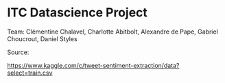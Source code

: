 # ITC Datascience Project

Team: Clémentine Chalavel, Charlotte Abitbolt, Alexandre de Pape, Gabriel Choucrout, Daniel Styles

Source:

https://www.kaggle.com/c/tweet-sentiment-extraction/data?select=train.csv
